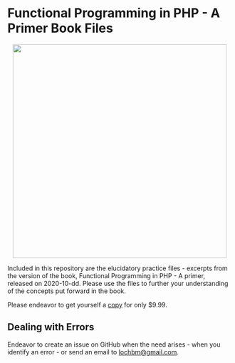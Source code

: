 # Functional Programming in PHP - A Primer Book Files

<p align="center">
    <a href="https://leanpub.com/functionalprogramminginphp">
        <img src="https://camo.githubusercontent.com/db6d0b83bd3e32859cb5a10521bc73229dc397d2/68747470733a2f2f73332e616d617a6f6e6177732e636f6d2f7469746c6570616765732e6c65616e7075622e636f6d2f66756e6374696f6e616c70726f6772616d6d696e67696e7068702f6865726f3f31353430323839333735" width="480" />
    </a>
</p>

Included in this repository are the elucidatory practice files - excerpts from the version of the book, Functional Programming in PHP - A primer, released on 2020-10-dd. Please use the files to further your understanding of the concepts put forward in the book.

Please endeavor to get yourself a [copy](https://leanpub.com/functionalprogramminginphp) for only \$9.99.

## Dealing with Errors

Endeavor to create an issue on GitHub when the need arises - when you identify an error - or send an email to lochbm@gmail.com.
